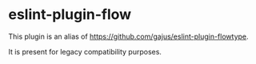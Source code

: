 # eslint-plugin-flow

This plugin is an alias of https://github.com/gajus/eslint-plugin-flowtype.

It is present for legacy compatibility purposes.

